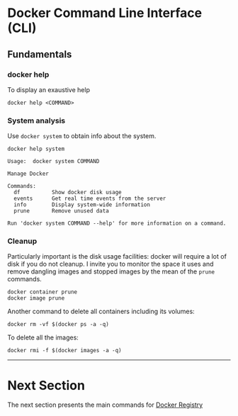# Docker Command Line Interface (CLI)

## Fundamentals

### docker help

To display an exaustive help 

```
docker help <COMMAND>
```


### System analysis

Use `docker system` to obtain info about the system.

```
docker help system

Usage:  docker system COMMAND

Manage Docker

Commands:
  df          Show docker disk usage
  events      Get real time events from the server
  info        Display system-wide information
  prune       Remove unused data

Run 'docker system COMMAND --help' for more information on a command.
```


### Cleanup

Particularly important is the disk usage facilities: docker will require a lot of disk if you do not cleanup.
I invite you to monitor the space it uses and remove dangling images and stopped images by the mean of the `prune` commands.

```
docker container prune
docker image prune
```
Another command to delete all containers including its volumes:

```
docker rm -vf $(docker ps -a -q)
```
To delete all the images:
```
docker rmi -f $(docker images -a -q)
```

--- 

# Next Section

The next section presents the main commands for [Docker Registry](../01-ContainerRegistry)
